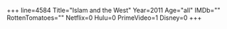 +++
line=4584
Title="Islam and the West"
Year=2011
Age="all"
IMDb=""
RottenTomatoes=""
Netflix=0
Hulu=0
PrimeVideo=1
Disney=0
+++

